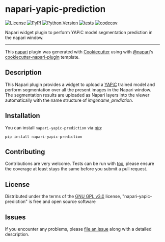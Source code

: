 # napari-yapic-prediction

[![License](https://img.shields.io/pypi/l/napari-yapic-prediction.svg?color=green)](https://github.com/yapic/napari-yapic-prediction/raw/master/LICENSE)
[![PyPI](https://img.shields.io/pypi/v/napari-yapic-prediction.svg?color=green)](https://pypi.org/project/napari-yapic-prediction)
[![Python Version](https://img.shields.io/pypi/pyversions/napari-yapic-prediction.svg?color=green)](https://python.org)
[![tests](https://github.com/yapic/napari-yapic-prediction/workflows/tests/badge.svg)](https://github.com/yapic/napari-yapic-prediction/actions)
[![codecov](https://codecov.io/gh/yapic/napari-yapic-prediction/branch/master/graph/badge.svg)](https://codecov.io/gh/yapic/napari-yapic-prediction)

Napari widget plugin to perform YAPiC model segmentation prediction in the napari window.

----------------------------------

This [napari] plugin was generated with [Cookiecutter] using with [@napari]'s [cookiecutter-napari-plugin] template.

<!--
Don't miss the full getting started guide to set up your new package:
https://github.com/napari/cookiecutter-napari-plugin#getting-started

and review the napari docs for plugin developers:
https://napari.org/docs/plugins/index.html
-->

## Description

This Napari plugin provides a widget to upload a [YAPiC] trained model and perform segmentation over all the present images in the Napari window. The segmentation results are uploaded as Napari layers into the viewer automatically with the name structure of *imgename_prediction*. 

## Installation

You can install `napari-yapic-prediction` via [pip]:

    pip install napari-yapic-prediction

## Contributing

Contributions are very welcome. Tests can be run with [tox], please ensure
the coverage at least stays the same before you submit a pull request.

## License

Distributed under the terms of the [GNU GPL v3.0] license,
"napari-yapic-prediction" is free and open source software

## Issues

If you encounter any problems, please [file an issue] along with a detailed description.

[napari]: https://github.com/napari/napari
[Cookiecutter]: https://github.com/audreyr/cookiecutter
[@napari]: https://github.com/napari
[MIT]: http://opensource.org/licenses/MIT
[BSD-3]: http://opensource.org/licenses/BSD-3-Clause
[GNU GPL v3.0]: http://www.gnu.org/licenses/gpl-3.0.txt
[GNU LGPL v3.0]: http://www.gnu.org/licenses/lgpl-3.0.txt
[Apache Software License 2.0]: http://www.apache.org/licenses/LICENSE-2.0
[Mozilla Public License 2.0]: https://www.mozilla.org/media/MPL/2.0/index.txt
[cookiecutter-napari-plugin]: https://github.com/napari/cookiecutter-napari-plugin
[file an issue]: https://github.com/yapic/napari-yapic-prediction/issues
[napari]: https://github.com/napari/napari
[tox]: https://tox.readthedocs.io/en/latest/
[pip]: https://pypi.org/project/pip/
[PyPI]: https://pypi.org/
[YAPiC]: https://yapic.github.io/yapic/
